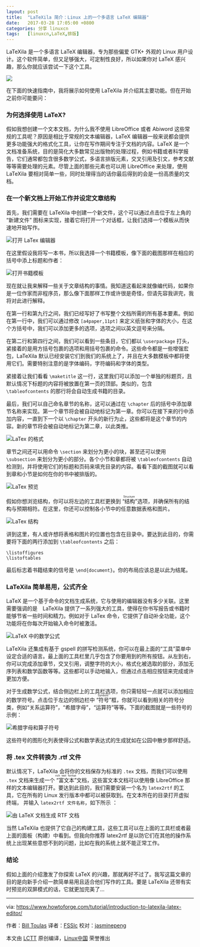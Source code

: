 ```yaml
---
layout: post
title:	"LaTeXila 简介：Linux 上的一个多语言 LaTeX 编辑器"
date:	2017-03-28 17:05:00 +0800 
categories:	分享 linuxcn 
tags:	[linuxcn,LaTeX,排版]
---
```



LaTeXila 是一个多语言 LaTeX 编辑器，专为那些偏爱 GTK+ 外观的 Linux 用户设计。这个软件简单，但又足够强大，可定制性良好，所以如果你对 LaTeX 感兴趣，那么你就应该尝试一下这个工具。


![](/Asserts/Images//attachment/album/201703/28/170512ohx88xsy9b9x9d8r.jpg)


在下面的快速指南中，我将展示如何使用 LaTeXila 并介绍其主要功能。但在开始之前你可能要问：


### 为何选择使用 LaTeX?


假如我想创建一个文本文档，为什么我不使用 LibreOffice 或者 Abiword 这些常规的工具呢？原因是相比于常规的文本编辑器，LaTeX 编辑器一般来说都会提供更多功能强大的格式化工具，让你在写作期间专注于文档的内容。LaTeX 是一个文档准备系统，目的是简化大多数常见出版物的处理过程，例如书籍或者科学报告，它们通常都包含很多数学公式，多语言排版元素，交叉引用及引文，参考文献等等需要处理的元素。尽管上面的那些元素也可以用 LibreOffice 来处理，使用 LaTeXila 要相对简单一些，同时处理得当的话你最后得到的会是一份高质量的文档。


### 在一个新文档上开始工作并设定文章结构


首先，我们需要在 LaTeXila 中创建一个新文件，这个可以通过点击位于左上角的 “新建文件” 图标来实现，接着它将打开一个对话框，让我们选择一个模板从而快速地开始写作。


![打开 LaTex 编辑器](/Asserts/Images//attachment/album/201703/28/170524gcxlati1zf6dlgnp.png)


在这里假设我将写一本书，所以我选择一个书籍模板，像下面的截图那样在相应的括号中添上标题和作者：


![打开书籍模板](/Asserts/Images//attachment/album/201703/28/170528gfftif2tzu9l02gr.png)


现在就让我来解释一些关于文章结构的事情。我知道这看起来就像编代码，如果你是一位作家而非程序员，那么像下面那样工作或许很是奇怪，但请先容我讲完，我将对此进行解释。


在第一行和第九行之间，我们已经写好了书写整个文档所需的所有基本要素。例如在第一行中，我们可以通过修改 `[a4paper,11pt]` 来定义纸张和字体的大小，在这个方括号中，我们可以添加更多的选项，选项之间以英文逗号来分隔。


在第二行和第四行之间，我们可以看到一些条目，它们都以 `\userpackage` 打头，紧接着的是用方括号包裹的选项和用括号包裹的命令。这些命令都是一些增强宏包，LaTeXila 默认已经安装它们到我们的系统上了，并且在大多数模板中都将使用它们。需要特别注意的是字体编码，字符编码和字体的类型。


紧接着让我们看看 `\maketitle` 这一行，这里我们可以添加一个单独的标题页，且默认情况下标题的内容将被放置在第一页的顶部。类似的，包含 `\tableofcontents` 的那行将会自动生成书籍的目录。


最后，我们可以自己命名章节的名称，这可以通过在 `\chapter` 后的括号中添加章节名称来实现。第一个章节将会被自动地标记为第一章。你可以在接下来的行中添加内容，一直到下一个以 `\chapter` 开头的新行为止，这些都将是这个章节的内容。新的章节将会被自动地标记为第二章，以此类推。


![LaTex 的格式](/Asserts/Images//attachment/album/201703/28/170532yddodoynvdb0ci5i.png)


章节之间还可以用命令 `\section` 来划分为更小的块，甚至还可以使用 `\subsection` 来划分为更小的部分。各个小节和章都将被 `\tableofcontents` 自动检测到，并将使用它们的标题和页码来填充目录的内容。看看下面的截图就可以看到章和小节是如何在你的书中被排版的。


![LaTex 预览](/Asserts/Images//attachment/album/201703/28/170539ug2e79lkevassajf.png)


假如你想浏览结构，你可以将左边的工具栏更换到<ruby> “结构” <rt>  Structure </rt></ruby>选项，并确保所有的结构与预期相符。在这里，你还可以控制各小节中的任意数据表格和图片。


![LaTex 结构](/Asserts/Images//attachment/album/201703/28/170552jccx2cv29d4m9bct.png)


讲到这里，有人或许想将表格和图片的位置也包含在目录中。要达到此目的，你需要将下面的两行添加到 `\tableofcontents` 之后：



```
\listoffigures
\listoftables

```

最后标志着书籍结束的信号是 `\end{document}`。你的布局应该总是以此为结尾。


### LaTeXila 简单易用，公式齐全


LaTeX 是一个基于命令的文档生成系统，它与使用的编辑器没有多少关联。这里需要强调的是　LaTeXila 提供了一系列强大的工具，使得在你书写报告或书籍时能够节省一些时间和精力。例如对于 LaTex 命令，它提供了自动补全功能，这个功能将在你每次开始输入命令时被激活。


![LaTeX 中的数学公式](/Asserts/Images//attachment/album/201703/28/170555gjd9zv5xnxnl5p5v.png)


LaTeXila 还集成有基于 gspell 的拼写检测系统，你可以在最上面的“工具”菜单中设定合适的语言。最上面的工具栏里几乎包含了你要用到的所有按钮。从左到右，你可以完成添加章节，交叉引用，调整字符的大小，格式化被选取的部分，添加无序列表和数学函数等等。这些都可以手动地输入，但通过点击相应按钮来完成或许更加方便。


对于生成数学公式，结合侧边栏上的工具栏选项，你只需轻轻一点就可以添加相应的数学符号。点击位于左边的侧边栏中<ruby> “符号” <rt>  Symbols </rt></ruby>框，你就可以看到相关的符号分类，例如“关系运算符”，“希腊字母”，“运算符”等等。下面的截图就是一些符号的示例：


![希腊字母和算子符号](/Asserts/Images//attachment/album/201703/28/170602oo888e37yxz8s88j.png)


这些符号的图形化列表使得公式和数学表达式的生成犹如在公园中散步那样舒适。


### 将 .tex 文件转换为 .rtf 文件


默认情况下，LaTeXila 会将你的文档保存为标准的 `.tex` 文档，而我们可以使用 `.tex` 文档来生成一个<ruby> “富文本” <rt>  rich text format </rt></ruby>文档，这些富文本文档可以使用像 LibreOffice 那样的文本编辑器打开。要达到此目的，我们需要安装一个名为 `latex2rtf` 的工具，它在所有的 Linux 发行版本中都可以被获取到。在文本所在的目录打开虚拟终端， 并输入 `latex2rtf 文件名称`，如下所示 ：


![由 LaTeX 文档生成 RTF 文档](/Asserts/Images//attachment/album/201703/28/170606v03onpom3mmb3iol.png)


当然 LaTeXila 也提供了它自己的构建工具，这些工具可以在上面的工具栏或者最上面的面板（构建）中看到。但我向你推荐 latex2rtf 是以防它们在其他的操作系统上出现某些意想不到的问题，比如在我的系统上就不能正常工作。


### 结论


假如上面的介绍激发了你探索 LaTeX 的兴趣，那就再好不过了。我写这篇文章的目的是向新手介绍一款简单易用且适合他们写作的工具。要是 LaTeXila 还带有实时预览的双屏模式的话，它就更加完美了...




---


via: <https://www.howtoforge.com/tutorial/introduction-to-latexila-latex-editor/>


作者：[Bill Toulas](https://www.howtoforge.com/tutorial/introduction-to-latexila-latex-editor/) 译者：[FSSlc](https://github.com/FSSlc) 校对：[jasminepeng](https://github.com/jasminepeng)


本文由 [LCTT](https://github.com/LCTT/TranslateProject) 原创编译，[Linux中国](https://linux.cn/) 荣誉推出
